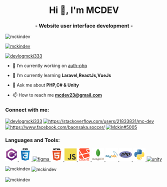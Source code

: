 <h1 align="center">Hi 👋, I'm MCDEV</h1>
<h3 align="center">- Website user interface development -</h3>

<p align="left"> <img src="https://komarev.com/ghpvc/?username=mckindev&label=Profile%20views&color=0e75b6&style=flat" alt="mckindev" /> </p>

<p align="left"> <a href="https://github.com/ryo-ma/github-profile-trophy"><img src="https://github-profile-trophy.vercel.app/?username=mckindev" alt="mckindev" /></a> </p>

<p align="left"> <a href="https://twitter.com/devlogmcki333" target="blank"><img src="https://img.shields.io/twitter/follow/devlogmcki333?logo=twitter&style=for-the-badge" alt="devlogmcki333" /></a> </p>

- 🔭 I’m currently working on [auth-php](https://github.com/mckindev/login-registerPHP)

- 🌱 I’m currently learning **Laravel,ReactJs,VueJs**

- 💬 Ask me about **PHP,C# & Unity**

- 📫 How to reach me **mcdev23@gmail.com**

<h3 align="left">Connect with me:</h3>
<p align="left">
<a href="https://twitter.com/devlogmcki333" target="blank"><img align="center" src="https://raw.githubusercontent.com/rahuldkjain/github-profile-readme-generator/master/src/images/icons/Social/twitter.svg" alt="devlogmcki333" height="30" width="40" /></a>
<a href="https://stackoverflow.com/users/https://stackoverflow.com/users/21833831/mc-dev" target="blank"><img align="center" src="https://raw.githubusercontent.com/rahuldkjain/github-profile-readme-generator/master/src/images/icons/Social/stack-overflow.svg" alt="https://stackoverflow.com/users/21833831/mc-dev" height="30" width="40" /></a>
<a href="https://fb.com/https://www.facebook.com/baonsaka.soccer/" target="blank"><img align="center" src="https://raw.githubusercontent.com/rahuldkjain/github-profile-readme-generator/master/src/images/icons/Social/facebook.svg" alt="https://www.facebook.com/baonsaka.soccer/" height="30" width="40" /></a>
<a href="https://discord.gg/Mckin#5005" target="blank"><img align="center" src="https://raw.githubusercontent.com/rahuldkjain/github-profile-readme-generator/master/src/images/icons/Social/discord.svg" alt="Mckin#5005" height="30" width="40" /></a>
</p>

<h3 align="left">Languages and Tools:</h3>
<p align="left"> <a href="https://www.w3schools.com/cs/" target="_blank" rel="noreferrer"> <img src="https://raw.githubusercontent.com/devicons/devicon/master/icons/csharp/csharp-original.svg" alt="csharp" width="40" height="40"/> </a> <a href="https://www.w3schools.com/css/" target="_blank" rel="noreferrer"> <img src="https://raw.githubusercontent.com/devicons/devicon/master/icons/css3/css3-original-wordmark.svg" alt="css3" width="40" height="40"/> </a> <a href="https://www.figma.com/" target="_blank" rel="noreferrer"> <img src="https://www.vectorlogo.zone/logos/figma/figma-icon.svg" alt="figma" width="40" height="40"/> </a> <a href="https://www.w3.org/html/" target="_blank" rel="noreferrer"> <img src="https://raw.githubusercontent.com/devicons/devicon/master/icons/html5/html5-original-wordmark.svg" alt="html5" width="40" height="40"/> </a> <a href="https://developer.mozilla.org/en-US/docs/Web/JavaScript" target="_blank" rel="noreferrer"> <img src="https://raw.githubusercontent.com/devicons/devicon/master/icons/javascript/javascript-original.svg" alt="javascript" width="40" height="40"/> </a> <a href="https://laravel.com/" target="_blank" rel="noreferrer"> <img src="https://raw.githubusercontent.com/devicons/devicon/master/icons/laravel/laravel-plain-wordmark.svg" alt="laravel" width="40" height="40"/> </a> <a href="https://www.mongodb.com/" target="_blank" rel="noreferrer"> <img src="https://raw.githubusercontent.com/devicons/devicon/master/icons/mongodb/mongodb-original-wordmark.svg" alt="mongodb" width="40" height="40"/> </a> <a href="https://www.mysql.com/" target="_blank" rel="noreferrer"> <img src="https://raw.githubusercontent.com/devicons/devicon/master/icons/mysql/mysql-original-wordmark.svg" alt="mysql" width="40" height="40"/> </a> <a href="https://www.php.net" target="_blank" rel="noreferrer"> <img src="https://raw.githubusercontent.com/devicons/devicon/master/icons/php/php-original.svg" alt="php" width="40" height="40"/> </a> <a href="https://www.python.org" target="_blank" rel="noreferrer"> <img src="https://raw.githubusercontent.com/devicons/devicon/master/icons/python/python-original.svg" alt="python" width="40" height="40"/> </a> <a href="https://unity.com/" target="_blank" rel="noreferrer"> <img src="https://www.vectorlogo.zone/logos/unity3d/unity3d-icon.svg" alt="unity" width="40" height="40"/> </a> </p>

<p><img align="left" src="https://github-readme-stats.vercel.app/api/top-langs?username=mckindev&show_icons=true&locale=en&layout=compact" alt="mckindev" /></p>

<p>&nbsp;<img align="center" src="https://github-readme-stats.vercel.app/api?username=mckindev&show_icons=true&locale=en" alt="mckindev" /></p>

<p><img align="center" src="https://github-readme-streak-stats.herokuapp.com/?user=mckindev&" alt="mckindev" /></p>
